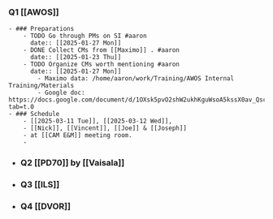### Q1 [[AWOS]]
	- ### Preparations
		- TODO Go through PMs on SI #aaron 
		  date:: [[2025-01-27 Mon]]
		- DONE Collect CMs from [[Maximo]] . #aaron 
		  date:: [[2025-01-23 Thu]]
		- TODO Organize CMs worth mentioning #aaron
		  date:: [[2025-01-27 Mon]]
			- Maximo data: /home/aaron/work/Training/AWOS Internal Training/Materials
			- Google doc: https://docs.google.com/document/d/1OXsk5pvO2shW2ukhKguWsoA5kssX0av_QscBznOis5A/edit?tab=t.0
	- ### Schedule
		- [[2025-03-11 Tue]], [[2025-03-12 Wed]],
		- [[Nick]], [[Vincent]], [[Joe]] & [[Joseph]]
		- at [[CAM E&M]] meeting room.
		-
- ### Q2 [[PD70]] by [[Vaisala]]
- ### Q3 [[ILS]]
- ### Q4 [[DVOR]]